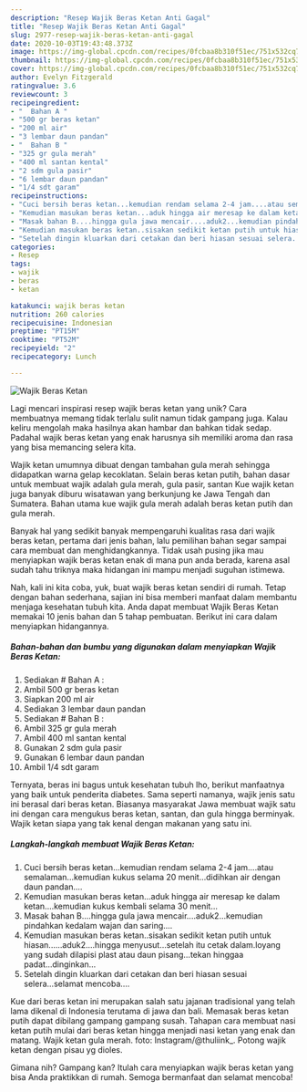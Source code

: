 ```yaml
---
description: "Resep Wajik Beras Ketan Anti Gagal"
title: "Resep Wajik Beras Ketan Anti Gagal"
slug: 2977-resep-wajik-beras-ketan-anti-gagal
date: 2020-10-03T19:43:48.373Z
image: https://img-global.cpcdn.com/recipes/0fcbaa8b310f51ec/751x532cq70/wajik-beras-ketan-foto-resep-utama.jpg
thumbnail: https://img-global.cpcdn.com/recipes/0fcbaa8b310f51ec/751x532cq70/wajik-beras-ketan-foto-resep-utama.jpg
cover: https://img-global.cpcdn.com/recipes/0fcbaa8b310f51ec/751x532cq70/wajik-beras-ketan-foto-resep-utama.jpg
author: Evelyn Fitzgerald
ratingvalue: 3.6
reviewcount: 3
recipeingredient:
- "  Bahan A "
- "500 gr beras ketan"
- "200 ml air"
- "3 lembar daun pandan"
- "  Bahan B "
- "325 gr gula merah"
- "400 ml santan kental"
- "2 sdm gula pasir"
- "6 lembar daun pandan"
- "1/4 sdt garam"
recipeinstructions:
- "Cuci bersih beras ketan...kemudian rendam selama 2-4 jam....atau semalaman...kemudian kukus selama 20 menit...didihkan air dengan daun pandan...."
- "Kemudian masukan beras ketan...aduk hingga air meresap ke dalam ketan....kemudian kukus kembali selama 30 menit..."
- "Masak bahan B....hingga gula jawa mencair....aduk2...kemudian pindahkan kedalam wajan dan saring...."
- "Kemudian masukan beras ketan..sisakan sedikit ketan putih untuk hiasan......aduk2....hingga menyusut...setelah itu cetak dalam.loyang yang sudah dilapisi plast atau daun pisang...tekan hinggaa padat...dinginkan..."
- "Setelah dingin kluarkan dari cetakan dan beri hiasan sesuai selera...selamat mencoba...."
categories:
- Resep
tags:
- wajik
- beras
- ketan

katakunci: wajik beras ketan 
nutrition: 260 calories
recipecuisine: Indonesian
preptime: "PT15M"
cooktime: "PT52M"
recipeyield: "2"
recipecategory: Lunch

---
```



![Wajik Beras Ketan](https://img-global.cpcdn.com/recipes/0fcbaa8b310f51ec/751x532cq70/wajik-beras-ketan-foto-resep-utama.jpg)

Lagi mencari inspirasi resep wajik beras ketan yang unik? Cara membuatnya memang tidak terlalu sulit namun tidak gampang juga. Kalau keliru mengolah maka hasilnya akan hambar dan bahkan tidak sedap. Padahal wajik beras ketan yang enak harusnya sih memiliki aroma dan rasa yang bisa memancing selera kita.

Wajik ketan umumnya dibuat dengan tambahan gula merah sehingga didapatkan warna gelap kecoklatan. Selain beras ketan putih, bahan dasar untuk membuat wajik adalah gula merah, gula pasir, santan Kue wajik ketan juga banyak diburu wisatawan yang berkunjung ke Jawa Tengah dan Sumatera. Bahan utama kue wajik gula merah adalah beras ketan putih dan gula merah.

Banyak hal yang sedikit banyak mempengaruhi kualitas rasa dari wajik beras ketan, pertama dari jenis bahan, lalu pemilihan bahan segar sampai cara membuat dan menghidangkannya. Tidak usah pusing jika mau menyiapkan wajik beras ketan enak di mana pun anda berada, karena asal sudah tahu triknya maka hidangan ini mampu menjadi suguhan istimewa.


Nah, kali ini kita coba, yuk, buat wajik beras ketan sendiri di rumah. Tetap dengan bahan sederhana, sajian ini bisa memberi manfaat dalam membantu menjaga kesehatan tubuh kita. Anda dapat membuat Wajik Beras Ketan memakai 10 jenis bahan dan 5 tahap pembuatan. Berikut ini cara dalam menyiapkan hidangannya.

<!--inarticleads1-->

##### Bahan-bahan dan bumbu yang digunakan dalam menyiapkan Wajik Beras Ketan:

1. Sediakan  # Bahan A :
1. Ambil 500 gr beras ketan
1. Siapkan 200 ml air
1. Sediakan 3 lembar daun pandan
1. Sediakan  # Bahan B :
1. Ambil 325 gr gula merah
1. Ambil 400 ml santan kental
1. Gunakan 2 sdm gula pasir
1. Gunakan 6 lembar daun pandan
1. Ambil 1/4 sdt garam


Ternyata, beras ini bagus untuk kesehatan tubuh lho, berikut manfaatnya yang baik untuk penderita diabetes. Sama seperti namanya, wajik jenis satu ini berasal dari beras ketan. Biasanya masyarakat Jawa membuat wajik satu ini dengan cara mengukus beras ketan, santan, dan gula hingga berminyak. Wajik ketan siapa yang tak kenal dengan makanan yang satu ini. 

<!--inarticleads2-->

##### Langkah-langkah membuat Wajik Beras Ketan:

1. Cuci bersih beras ketan...kemudian rendam selama 2-4 jam....atau semalaman...kemudian kukus selama 20 menit...didihkan air dengan daun pandan....
1. Kemudian masukan beras ketan...aduk hingga air meresap ke dalam ketan....kemudian kukus kembali selama 30 menit...
1. Masak bahan B....hingga gula jawa mencair....aduk2...kemudian pindahkan kedalam wajan dan saring....
1. Kemudian masukan beras ketan..sisakan sedikit ketan putih untuk hiasan......aduk2....hingga menyusut...setelah itu cetak dalam.loyang yang sudah dilapisi plast atau daun pisang...tekan hinggaa padat...dinginkan...
1. Setelah dingin kluarkan dari cetakan dan beri hiasan sesuai selera...selamat mencoba....


Kue dari beras ketan ini merupakan salah satu jajanan tradisional yang telah lama dikenal di Indonesia terutama di jawa dan bali. Memasak beras ketan putih dapat dibilang gampang gampang susah. Tahapan cara membuat nasi ketan putih mulai dari beras ketan hingga menjadi nasi ketan yang enak dan matang. Wajik ketan gula merah. foto: Instagram/@thuliink_. Potong wajik ketan dengan pisau yg dioles. 

Gimana nih? Gampang kan? Itulah cara menyiapkan wajik beras ketan yang bisa Anda praktikkan di rumah. Semoga bermanfaat dan selamat mencoba!

